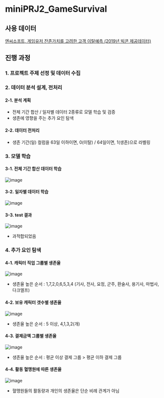 # miniPRJ2_GameSurvival

## 사용 데이터
[엔씨소프트, 게임유저 잔존가치를 고려한 고객 이탈예측 (2019년 빅콘 제공데이터)](https://danbi-ncsoft.github.io/OpenData/)

## 진행 과정
### 1. 프로젝트 주제 선정 및 데이터 수집
### 2. 데이터 분석 설계, 전처리
#### 2-1. 분석 계획
  * 전체 기간 합산 / 일자별 데이터 2종류로 모델 학습 및 검증
  * 생존에 영향을 주는 추가 요인 탐색
#### 2-2. 데이터 전처리
  * 생존 기간(일) 컬럼을 63일 이하이면, 0(이탈) / 64일이면, 1(생존)으로 라벨링

### 3. 모델 학습
#### 3-1. 전체 기간 합산 데이터 학습
  ![image](https://github.com/yngkyng/miniPRJ2_GameSurvival/assets/121409505/985341f5-4413-48c4-83c7-fc23d4773ae5)

#### 3-2. 일자별 데이터 학습
  ![image](https://github.com/yngkyng/miniPRJ2_GameSurvival/assets/121409505/c65abba9-083a-4846-a98e-beedecbd4454)

#### 3-3. test 결과
  ![image](https://github.com/yngkyng/miniPRJ2_GameSurvival/assets/121409505/a5405629-fa91-4183-b73f-528acce46565)
  * 과적합되었음

### 4. 추가 요인 탐색
#### 4-1. 캐릭터 직업 그룹별 생존율
  ![image](https://github.com/yngkyng/miniPRJ2_GameSurvival/assets/121409505/afe80387-4adf-4e37-ae89-3266af1b11ff)
  * 생존율 높은 순서 : 1,7,2,0,6,5,3,4 (기사, 전사, 요정, 군주, 환술사, 용기사, 마법사, 다크엘프)

#### 4-2. 보유 캐릭터 갯수별 생존율
  ![image](https://github.com/yngkyng/miniPRJ2_GameSurvival/assets/121409505/3273bf39-8b74-49b9-a94c-cc0723840abf)
  * 생존율 높은 순서 : 5 이상, 4,1,3,2(개)

#### 4-3. 결제금액 그룹별 생존율
  ![image](https://github.com/yngkyng/miniPRJ2_GameSurvival/assets/121409505/c89814cf-ea76-4926-9e3e-0744295fdbdd)
  * 생존율 높은 순서 : 평균 이상 결제 그룹 > 평균 이하 결제 그룹

#### 4-4. 활동 혈맹원에 따른 생존율
  ![image](https://github.com/yngkyng/miniPRJ2_GameSurvival/assets/121409505/99e2824a-10ba-4223-803a-a2191cc36380)
  * 혈맹원들의 활동량과 개인의 생존율은 단순 비례 관계가 아님
